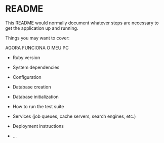 # README

This README would normally document whatever steps are necessary to get the
application up and running.

Things you may want to cover:

AGORA FUNCIONA O MEU PC

* Ruby version

* System dependencies

* Configuration

* Database creation

* Database initialization

* How to run the test suite

* Services (job queues, cache servers, search engines, etc.)

* Deployment instructions

* ...
